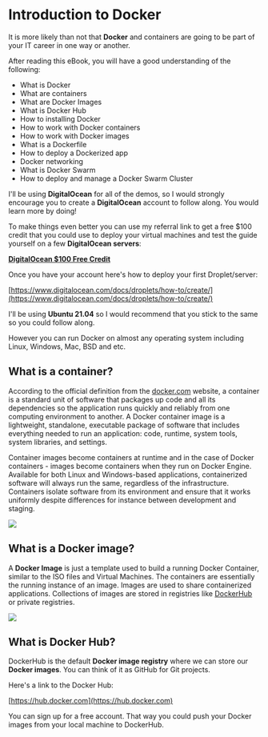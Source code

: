 # Introduction to Docker

It is more likely than not that **Docker** and containers are going to be part of your IT career in one way or another.

After reading this eBook, you will have a good understanding of the following:

* What is Docker
* What are containers
* What are Docker Images
* What is Docker Hub
* How to installing Docker
* How to work with Docker containers
* How to work with Docker images
* What is a Dockerfile
* How to deploy a Dockerized app
* Docker networking
* What is Docker Swarm
* How to deploy and manage a Docker Swarm Cluster

I'll be using **DigitalOcean** for all of the demos, so I would strongly encourage you to create a **DigitalOcean** account to follow along. You would learn more by doing!

To make things even better you can use my referral link to get a free $100 credit that you could use to deploy your virtual machines and test the guide yourself on a few **DigitalOcean servers**:

**[DigitalOcean $100 Free Credit](https://m.do.co/c/2a9bba940f39)**

Once you have your account here's how to deploy your first Droplet/server:

[https://www.digitalocean.com/docs/droplets/how-to/create/](https://www.digitalocean.com/docs/droplets/how-to/create/)

I'll be using **Ubuntu 21.04** so I would recommend that you stick to the same so you could follow along.

However you can run Docker on almost any operating system including Linux, Windows, Mac, BSD and etc.


## What is a container?

According to the official definition from the [docker.com](docker.com) website, a container is a standard unit of software that packages up code and all its dependencies so the application runs quickly and reliably from one computing environment to another. A Docker container image is a lightweight, standalone, executable package of software that includes everything needed to run an application: code, runtime, system tools, system libraries, and settings.

Container images become containers at runtime and in the case of Docker containers - images become containers when they run on Docker Engine. Available for both Linux and Windows-based applications, containerized software will always run the same, regardless of the infrastructure. Containers isolate software from its environment and ensure that it works uniformly despite differences for instance between development and staging.

![](https://github.com/bobbyiliev/introduction-to-docker-ebook/raw/main/ebook/en/assets/images/infrastructure.png)

## What is a Docker image?

A **Docker Image** is just a template used to build a running Docker Container, similar to the ISO files and Virtual Machines. The containers are essentially the running instance of an image. Images are used to share containerized applications. Collections of images are stored in registries like [DockerHub](https://hub.docker.com/) or private registries.

![](https://github.com/bobbyiliev/introduction-to-docker-ebook/raw/main/ebook/en/assets/images/process.png)


## What is Docker Hub?

DockerHub is the default **Docker image registry** where we can store our **Docker images**. You can think of it as GitHub for Git projects.

Here's a link to the Docker Hub:

[https://hub.docker.com](https://hub.docker.com)

You can sign up for a free account. That way you could push your Docker images from your local machine to DockerHub.

